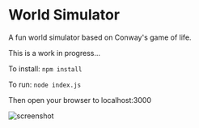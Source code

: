 # World Simulator

A fun world simulator based on Conway's game of life.

This is a work in progress...


To install:
```npm install```

To run:
```node index.js```

Then open your browser to localhost:3000

![screenshot](./ElkWorld.png)
